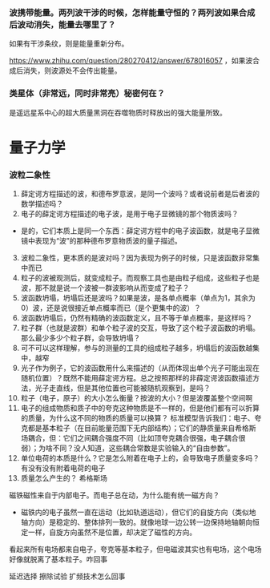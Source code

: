 ### 波携带能量。两列波干涉的时候，怎样能量守恒的？两列波如果合成后波动消失，能量去哪里了？
如果有干涉条纹，则是能量重新分布。

https://www.zhihu.com/question/280270412/answer/678016057 ，如果波合成后消失，则波源处不会传出能量。
 

### 类星体（非常远，同时非常亮）秘密何在？
是遥远星系中心的超大质量黑洞在吞噬物质时释放出的强大能量所致。

# 量子力学

### 波粒二象性
1. 薛定谔方程描述的波，和德布罗意波，是同一个波吗？或者说前者是后者波的数学描述吗？
2. 电子的薛定谔方程描述的电子波，是用于电子显微镜的那个物质波吗？
  - 是的，它们本质上是同一个东西：薛定谔方程中的电子波函数，就是电子显微镜中表现为“波”的那种德布罗意物质波的量子描述。
3. 波粒二象性，更本质的是波对吗？因为表现为例子的时候，只是波函数非常集中而已
4. 粒子的波被观测后，就变成粒子。而观察工具也是由粒子组成，这些粒子也是波，那不就是说一个波被一群波影响从而变成了粒子？
5. 波函数坍塌，坍塌后还是波吗？如果是波，是各单点概率（单点为1，其余为0）波，还是说很接近单点概率而已（是个更集中的波）？
6. 波函数坍塌后，仍然有精确的波函数定义，且不等于单点概率，是这样吗？
7. 粒子群（也就是波群）和单个粒子波的交互，导致了这个粒子波函数的坍塌。那么最少多少个粒子群，会导致坍塌？
8. 可不可以这样理解，参与的测量的工具的组成粒子越多，坍塌后的波函数越集中，越窄
9. 光子作为例子，它的波函数用什么来描述的（从而体现出单个光子可能出现在随机位置）？既然不能用薛定谔方程。总之按照那样的非薛定谔波函数描述方法，光子走直线，但是其他位置也可能被随机观察到，是吗？
10. 粒子（电子，原子）的大小怎么衡量？按波的大小？但是波覆盖整个空间啊
11. 电子的组成物质和质子中的夸克这种物质是不一样的，但是他们都有可以折算的质量，为什么这不同的物质的质量可以换算？
  标准模型告诉我们：电子、夸克都是基本粒子（在目前能量范围下无内部结构）；它们的静质量来自希格斯场耦合，但：它们之间耦合强度不同（比如顶夸克耦合很强，电子耦合很弱）；为啥不同？没人知道，这些耦合常数是实验输入的“自由参数”。
12. 单位电荷的本质是什么？它是怎么附着在电子上的，会导致电子质量变多吗？有没有没有附着电荷的电子
13. 质量怎么产生的？ 希格斯场

磁铁磁性来自于内部电子。而电子总在动，为什么能有统一磁方向？
- 磁铁内的电子虽然一直在运动（比如轨道运动），但它们的自旋方向（类似地轴方向）是稳定的、整体排列一致的。就像地球一边公转一边保持地轴朝向恒定一样，自旋方向虽然不是位置，却决定了磁性的方向。

看起来所有电场都来自电子，夸克等基本粒子，但电磁波其实也有电场，这个电场好像就脱离了基本粒子。咋回事

延迟选择
擦除试验
扩频技术怎么回事
